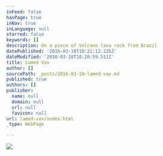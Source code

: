 ```yaml
---
inFeed: false
hasPage: true
inNav: true
inLanguage: null
starred: false
keywords: []
description: On a piece of Volcano lava rock from Brazil
datePublished: '2016-03-18T18:21:12.125Z'
dateModified: '2016-03-18T18:20:59.511Z'
title: Lamed Vav
author: []
sourcePath: _posts/2016-03-18-lamed-vav.md
published: true
authors: []
publisher:
  name: null
  domain: null
  url: null
  favicon: null
url: lamed-vav/index.html
_type: WebPage

---
```

![](https://the-grid-user-content.s3-us-west-2.amazonaws.com/3bc02a7b-4bdc-47f0-beda-43a10535b966.jpg)